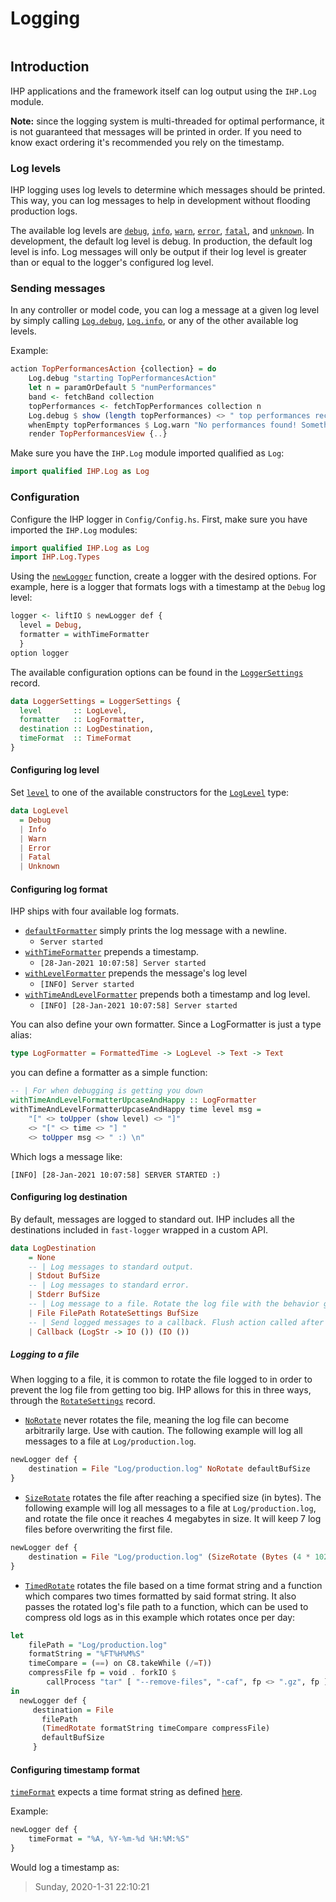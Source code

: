 # Logging

```toc

```

## Introduction

IHP applications and the framework itself can log output using the `IHP.Log` module.

**Note:** since the logging system is multi-threaded for optimal performance, it is not guaranteed that messages will be printed in order.
If you need to know exact ordering it's recommended you rely on the timestamp.

### Log levels
IHP logging uses log levels to determine which messages should be printed.
This way, you can log messages to help in development without flooding production logs.

The available log levels are [`debug`](https://ihp.digitallyinduced.com/api-docs/IHP-Log.html#v:debug), [`info`](https://ihp.digitallyinduced.com/api-docs/IHP-Log.html#v:info), [`warn`](https://ihp.digitallyinduced.com/api-docs/IHP-Log.html#v:warn), [`error`](https://ihp.digitallyinduced.com/api-docs/IHP-Log.html#v:error), [`fatal`](https://ihp.digitallyinduced.com/api-docs/IHP-Log.html#v:fatal), and [`unknown`](https://ihp.digitallyinduced.com/api-docs/IHP-Log.html#v:unknown).
In development, the default log level is debug. In production, the default log level is info.
Log messages will only be output if their log level is greater than or equal to the logger's configured log level.

### Sending messages

In any controller or model code, you can log a message at a given log level by simply calling
[`Log.debug`](https://ihp.digitallyinduced.com/api-docs/IHP-Log.html#v:debug), [`Log.info`](https://ihp.digitallyinduced.com/api-docs/IHP-Log.html#v:info), or any of the other available log levels.

Example:
```haskell
action TopPerformancesAction {collection} = do
    Log.debug "starting TopPerformancesAction"
    let n = paramOrDefault 5 "numPerformances"
    band <- fetchBand collection
    topPerformances <- fetchTopPerformances collection n
    Log.debug $ show (length topPerformances) <> " top performances received."
    whenEmpty topPerformances $ Log.warn "No performances found! Something might be wrong"
    render TopPerformancesView {..}
```

Make sure you have the `IHP.Log` module imported qualified as `Log`:

```haskell
import qualified IHP.Log as Log
```

### Configuration

Configure the IHP logger in `Config/Config.hs`. First, make sure you have imported the `IHP.Log` modules:

```haskell
import qualified IHP.Log as Log
import IHP.Log.Types
```

Using the [`newLogger`](https://ihp.digitallyinduced.com/api-docs/IHP-Log-Types.html#v:newLogger) function, create a logger with the desired options. For example, here is a logger that formats
logs with a timestamp at the `Debug` log level:

```haskell
logger <- liftIO $ newLogger def {
  level = Debug,
  formatter = withTimeFormatter
  }
option logger
```

The available configuration options can be found in the [`LoggerSettings`](https://ihp.digitallyinduced.com/api-docs/IHP-Log-Types.html#t:LoggerSettings) record.

```haskell
data LoggerSettings = LoggerSettings {
  level       :: LogLevel,
  formatter   :: LogFormatter,
  destination :: LogDestination,
  timeFormat  :: TimeFormat
}
```

#### Configuring log level

Set [`level`](https://ihp.digitallyinduced.com/api-docs/IHP-Log-Types.html#t:LoggerSettings) to one of the available constructors for the [`LogLevel`](https://ihp.digitallyinduced.com/api-docs/IHP-Log-Types.html#t:LogLevel) type:

```haskell
data LogLevel
  = Debug
  | Info
  | Warn
  | Error
  | Fatal
  | Unknown
```

#### Configuring log format

IHP ships with four available log formats.

- [`defaultFormatter`](https://ihp.digitallyinduced.com/api-docs/IHP-Log-Types.html#v:defaultFormatter) simply prints the log message with a newline.
  - `Server started`
- [`withTimeFormatter`](https://ihp.digitallyinduced.com/api-docs/IHP-Log-Types.html#v:withTimeFormatter) prepends a timestamp.
  - `[28-Jan-2021 10:07:58] Server started`
- [`withLevelFormatter`](https://ihp.digitallyinduced.com/api-docs/IHP-Log-Types.html#v:withLevelFormatter) prepends the message's log level
  - `[INFO] Server started`
- [`withTimeAndLevelFormatter`](https://ihp.digitallyinduced.com/api-docs/IHP-Log-Types.html#v:withTimeAndLevelFormatter) prepends both a timestamp and log level.
  - `[INFO] [28-Jan-2021 10:07:58] Server started`

You can also define your own formatter. Since a LogFormatter is just a type alias:

```haskell
type LogFormatter = FormattedTime -> LogLevel -> Text -> Text
```

you can define a formatter as a simple function:

```haskell
-- | For when debugging is getting you down
withTimeAndLevelFormatterUpcaseAndHappy :: LogFormatter
withTimeAndLevelFormatterUpcaseAndHappy time level msg =
    "[" <> toUpper (show level) <> "]"
    <> "[" <> time <> "] "
    <> toUpper msg <> " :) \n"
```

Which logs a message like:

    [INFO] [28-Jan-2021 10:07:58] SERVER STARTED :)

#### Configuring log destination

By default, messages are logged to standard out.
IHP includes all the destinations included in `fast-logger` wrapped in a custom API.

```haskell
data LogDestination
    = None
    -- | Log messages to standard output.
    | Stdout BufSize
    -- | Log messages to standard error.
    | Stderr BufSize
    -- | Log message to a file. Rotate the log file with the behavior given by 'RotateSettings'.
    | File FilePath RotateSettings BufSize
    -- | Send logged messages to a callback. Flush action called after every log.
    | Callback (LogStr -> IO ()) (IO ())
```

##### Logging to a file

When logging to a file, it is common to rotate the file logged to in order to prevent
the log file from getting too big. IHP allows for this in three ways, through the [`RotateSettings`](https://ihp.digitallyinduced.com/api-docs/IHP-Log-Types.html#t:RotateSettings) record.

- [`NoRotate`](https://ihp.digitallyinduced.com/api-docs/IHP-Log-Types.html#t:RotateSettings) never rotates the file, meaning the log file can become arbitrarily large.
  Use with caution. The following example will log all messages to a file at `Log/production.log`.

```haskell
newLogger def {
    destination = File "Log/production.log" NoRotate defaultBufSize
}
```

- [`SizeRotate`](https://ihp.digitallyinduced.com/api-docs/IHP-Log-Types.html#t:RotateSettings) rotates the file after reaching a specified size (in bytes).
  The following example will log all messages to a file at `Log/production.log`,
  and rotate the file once it reaches 4 megabytes in size. It will
  keep 7 log files before overwriting the first file.

```haskell
newLogger def {
    destination = File "Log/production.log" (SizeRotate (Bytes (4 * 1024 * 1024)) 7) defaultBufSize
}
```

- [`TimedRotate`](https://ihp.digitallyinduced.com/api-docs/IHP-Log-Types.html#t:RotateSettings) rotates the file based on a time format string and a function which compares two times formatted by said format string. It also passes the rotated log's file path to a function, which can be used to compress old logs as in this example which rotates once per day:

```haskell
let
    filePath = "Log/production.log"
    formatString = "%FT%H%M%S"
    timeCompare = (==) on C8.takeWhile (/=T))
    compressFile fp = void . forkIO $
        callProcess "tar" [ "--remove-files", "-caf", fp <> ".gz", fp ]
in
  newLogger def {
     destination = File
       filePath
       (TimedRotate formatString timeCompare compressFile)
       defaultBufSize
     }
```

#### Configuring timestamp format

[`timeFormat`](https://ihp.digitallyinduced.com/api-docs/IHP-Log-Types.html#t:TimeFormat) expects a time format string as defined [here](https://man7.org/linux/man-pages/man3/strptime.3.html).

Example:

```haskell
newLogger def {
    timeFormat = "%A, %Y-%m-%d %H:%M:%S"
}
```

Would log a timestamp as:

> Sunday, 2020-1-31 22:10:21




